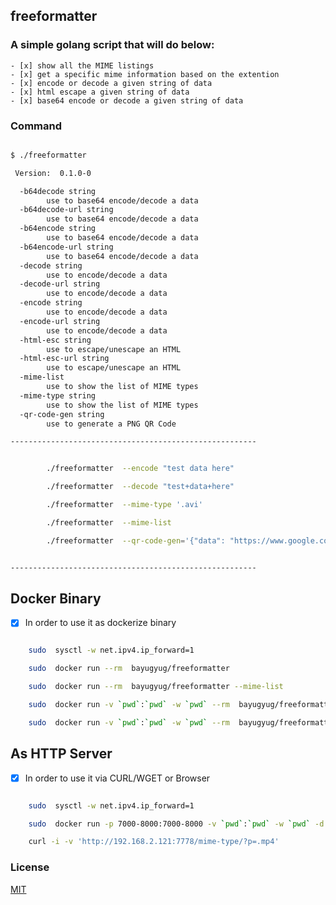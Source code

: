 ## freeformatter

### A simple golang script that will do below:

    - [x] show all the MIME listings
    - [x] get a specific mime information based on the extention
    - [x] encode or decode a given string of data
    - [x] html escape a given string of data
    - [x] base64 encode or decode a given string of data

### Command


```sh

$ ./freeformatter

 Version:  0.1.0-0

  -b64decode string
        use to base64 encode/decode a data
  -b64decode-url string
        use to base64 encode/decode a data
  -b64encode string
        use to base64 encode/decode a data
  -b64encode-url string
        use to base64 encode/decode a data
  -decode string
        use to encode/decode a data
  -decode-url string
        use to encode/decode a data
  -encode string
        use to encode/decode a data
  -encode-url string
        use to encode/decode a data
  -html-esc string
        use to escape/unescape an HTML
  -html-esc-url string
        use to escape/unescape an HTML
  -mime-list
        use to show the list of MIME types
  -mime-type string
        use to show the list of MIME types
  -qr-code-gen string
        use to generate a PNG QR Code

-------------------------------------------------------


        ./freeformatter  --encode "test data here"

        ./freeformatter  --decode "test+data+here"

        ./freeformatter  --mime-type '.avi'

        ./freeformatter  --mime-list

        ./freeformatter  --qr-code-gen='{"data": "https://www.google.com.sg/","filename":"qrcode.png","size":256}'


-------------------------------------------------------

```



## Docker Binary

- [x] In order to  use it as dockerize binary


```sh

    sudo  sysctl -w net.ipv4.ip_forward=1

    sudo  docker run --rm  bayugyug/freeformatter 

    sudo  docker run --rm  bayugyug/freeformatter --mime-list

    sudo  docker run -v `pwd`:`pwd` -w `pwd` --rm  bayugyug/freeformatter         --qr-code-gen='{"data": "https://www.google.com.sg/","filename":"qrcode-hahaha.png","size":256}'

    sudo  docker run -v `pwd`:`pwd` -w `pwd` --rm  bayugyug/freeformatter:alpine  --qr-code-gen='{"data": "https://www.google.com.sg/","filename":"qrcode-hahaha.png","size":256}'

```


## As HTTP Server

- [x] In order to  use it via CURL/WGET or Browser


```sh

    sudo  sysctl -w net.ipv4.ip_forward=1

    sudo  docker run -p 7000-8000:7000-8000 -v `pwd`:`pwd` -w `pwd` -d --name freeformatter-alpine  bayugyug/freeformatter:alpine --http --port 7778

    curl -i -v 'http://192.168.2.121:7778/mime-type/?p=.mp4'

```

### License

[MIT](https://bayugyug.mit-license.org/)
